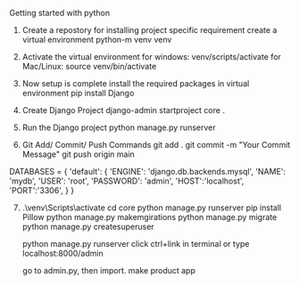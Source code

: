 Getting started with python

1) Create a repostory
  for installing project specific requirement create a virtual environment
    python-m venv venv

2) Activate the virtual environment
  for windows: venv/scripts/activate
  for Mac/Linux: source venv/bin/activate

3) Now setup is complete
  install the required packages in virtual environment
    pip install Django

4) Create Django Project
    django-admin startproject core .

5) Run the Django project
    python manage.py runserver

6) Git Add/ Commit/ Push Commands
  git add .
  git commit -m "Your Commit Message"
  git push origin main

DATABASES = {
    'default': {
        'ENGINE': 'django.db.backends.mysql',
        'NAME': 'mydb',
        'USER': 'root',
        'PASSWORD': 'admin',
        'HOST':'localhost',
        'PORT':'3306',
    }
}

7.
     .\venv\Scripts\activate 
     cd core
     python manage.py runserver
     pip install Pillow
     python manage.py makemgirations
     python manage.py migrate
     python manage.py createsuperuser
     
     python manage.py runserver click ctrl+link in terminal or type localhost:8000/admin

     go to admin.py, then import.
    make product app



      